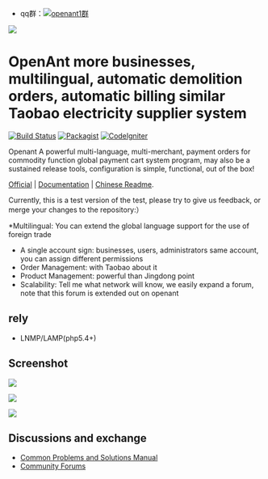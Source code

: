 - qq群：<a target="_blank" href="http://shang.qq.com/wpa/qunwpa?idkey=a3aa61a22c4546f12c7ba200607e4a67fcf091f2d02413568cadfff081990bd5"><img border="0" src="http://pub.idqqimg.com/wpa/images/group.png" alt="openant1群" title="openant1群"></a>

![](http://www.openant.com/public/resources/default/image/logos/logo.jpg)

OpenAnt more businesses, multilingual, automatic demolition orders, automatic billing similar Taobao electricity supplier system
==========================
[![Build Status](http://www.openant.com/doc/001.png)](http://www.openant.com)
[![Packagist](http://www.openant.com/doc/002.png)](http://www.openant.com)
[![CodeIgniter](http://www.openant.com/doc/003.png)](http://www.codeigniter.org)

Openant A powerful multi-language, multi-merchant, payment orders for commodity function global payment cart system program, may also be a sustained release tools, configuration is simple, functional, out of the box!

[Official](http://www.openant.com) | [Documentation](http://www.openant.com/bbs.php) | [Chinese Readme](https://github.com/xcalder/openant/blob/master/README.md).

Currently, this is a test version of the test, please try to give us feedback, or merge your changes to the repository:）

*Multilingual: You can extend the global language support for the use of foreign trade
* A single account sign: businesses, users, administrators same account, you can assign different permissions
* Order Management: with Taobao about it
* Product Management: powerful than Jingdong point
* Scalability: Tell me what network will know, we easily expand a forum, note that this forum is extended out on openant


rely
---

* LNMP/LAMP(php5.4+)


Screenshot
---
![](https://github.com/xcalder/openant/blob/master/doc/001.gif?raw=true)

![](https://github.com/xcalder/openant/blob/master/doc/002.gif?raw=true)

![](https://github.com/xcalder/openant/blob/master/doc/003.gif?raw=true)

Discussions and exchange
-------
- [Common Problems and Solutions Manual](http://www.openant.com/helper/faq.html)
- [Community Forums](http://www.openant.com/bbs.php)